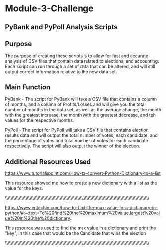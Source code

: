 # Module-3-Challenge
PyBank and PyPoll Analysis Scripts
------------------------------------------------------------------------------------------------

Purpose
-----------------------------------------------------------------------------------
The purpose of creating these scripts is to allow for fast and accurate analysis of CSV files that contain data related to elections, and accounting. Each script can run through a set of data that can be altered, and will still output correct information relative to the new data set.

Main Function
-----------------------------------------------------------------------------------

PyBank - The script for PyBank will take a CSV file that contains a column of months, and a column of Profits/Losses and will give you the total number of months in the data set, as well as the average change, the month with the greatest increase, the month with the greatest decrease, and teh values for the respective months.

PyPoll - The script for PyPoll will take a CSV file that contains election results data and will output the total number of votes, each candidate, and the percentage of votes and total number of votes for each candidate respectively. The script will also output the winner of the election.


Additional Resources Used
-----------------------------------------------------------------------

https://www.tutorialspoint.com/How-to-convert-Python-Dictionary-to-a-list

This resource showed me how to create a new dictionary with a list as the value for the keys.

\\\\\\\\\\\\\\\\\\\\\\\\\\\\\\\\\\\\\\\\\\\\\\\\\\\\\\\\\\\\\\\\\\\\\\\\\\\\\\\\\\\\\\\\\\\\\\\\\\\\\\\\\\\\\\\\\\\\\\\\\\\\\\\\\\\\\\\\\\\\\\\\\\\\\\\\\\\\\\\\\\\\\\\\\\\\\\\\\\\\\\\\\\\\\\\\\\\\\\\\\\\\\\\\\\\\

https://www.entechin.com/how-to-find-the-max-value-in-a-dictionary-in-python/#:~:text=To%20find%20the%20maximum%20value,largest%20value%20in%20the%20dictionary.

This resource was used to find the max value in a dictionary and print the "key", in this case that would be the Candidate that wins the election

\\\\\\\\\\\\\\\\\\\\\\\\\\\\\\\\\\\\\\\\\\\\\\\\\\\\\\\\\\\\\\\\\\\\\\\\\\\\\\\\\\\\\\\\\\\\\\\\\\\\\\\\\\\\\\\\\\\\\\\\\\\\\\\\\\\\\\\\\\\\\\\\\\\\\\\\\\\\\\\\\\\\\\\\\\\\\\\\\\\\\\\\\\\\\\\\\\\\\\\\\\\\\\\\\\\\

